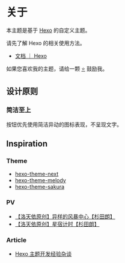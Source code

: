 # 关于

本主题是基于 [Hexo](https://hexo.io) 的自定义主题。

请先了解 Hexo 的相关使用方法。

- [文档 ｜ Hexo](https://hexo.io/zh-cn/docs/)

如果您喜欢我的主题，请给一颗 [:star:](https://github.com/YunYouJun/hexo-theme-yun) 鼓励我。

## 设计原则

### 简洁至上

按钮优先使用简洁异动的图标表现，不呈现文字。

## Inspiration

### Theme

- [hexo-theme-next](https://github.com/theme-next/hexo-theme-next)
- [hexo-theme-melody](https://github.com/Molunerfinn/hexo-theme-melody)
- [hexo-theme-sakura](https://github.com/honjun/hexo-theme-sakura)

### PV

- [【洛天依原创】异样的风暴中心【杉田朗】](https://www.bilibili.com/video/av4018008)
- [【洛天依原创】星宿计时【杉田朗】](https://www.bilibili.com/video/av7036967)

### Article

- [Hexo 主题开发经验杂谈](https://molunerfinn.com/make-a-hexo-theme/)
